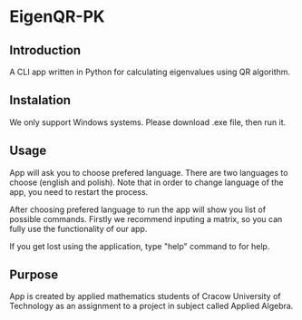 # EigenQR-PK

## Introduction
A CLI app written in Python for calculating eigenvalues using QR algorithm.

## Instalation
We only support Windows systems. Please download .exe file, then run it.

## Usage
App will ask you to choose prefered language. There are two languages to choose (english and polish). Note that in order to change language of the app, you need to restart the process.

After choosing prefered language to run the app will show you list of possible commands. Firstly we recommend inputing a matrix, so you can fully use the functionality of our app.

If you get lost using the application, type "help" command to for help.

## Purpose
App is created by applied mathematics students of Cracow University of Technology as an assignment to a project in subject called Applied Algebra. 
